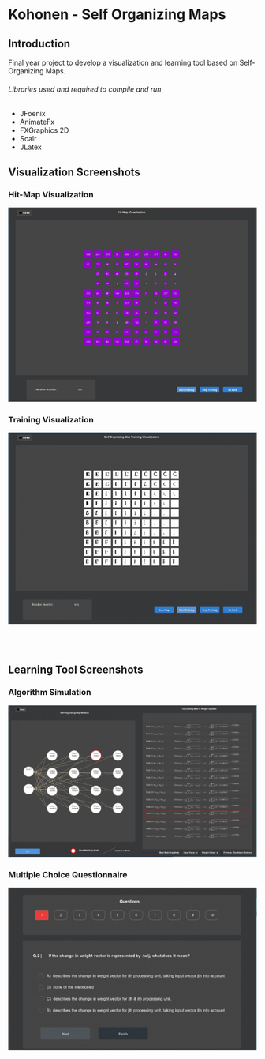 # Kohonen - Self Organizing Maps

## Introduction
Final year project to develop a visualization and learning tool based on Self-Organizing Maps.

###### Libraries used and required to compile and run
* JFoenix 
* AnimateFx 
* FXGraphics 2D
* Scalr   
* JLatex


## Visualization Screenshots


###                                                  Hit-Map Visualization
![HitMap](https://github.com/farhan-tariq/Kohonen-Self-Organizing-Map-/blob/master/src/Screenshots/Hit-Map.JPG)
  
###                                                  Training Visualization
![Training Visualization](https://github.com/farhan-tariq/Kohonen-Self-Organizing-Map-/blob/master/src/Screenshots/Network_Training_Simulation.jpg)

<br></br>
## Learning Tool Screenshots

###                                                    Algorithm Simulation
![Simulation of the Algorithm](https://github.com/farhan-tariq/Kohonen-Self-Organizing-Map-/blob/master/src/Screenshots/Algorithm_Simulation.jpg)

###                                                    Multiple Choice Questionnaire
![MCQ](https://github.com/farhan-tariq/Kohonen-Self-Organizing-Map-/blob/master/src/Screenshots/Multiple%20Choice%20Questionnaire.JPG)






